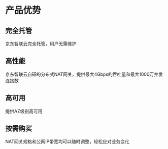 # 产品优势

## 完全托管

京东智联云完全托管，用户无需维护


## 高性能

京东智联云自研的分布式NAT网关，提供最大4Gbps的吞吐量和最大1000万并发连接数


## 高可用

提供AZ级别高可用


## 按需购买

NAT网关规格和公网IP带宽均可以随时调整，轻松应对业务变化
